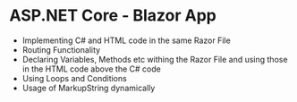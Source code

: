 # ASP.NET Core - Blazor App
- Implementing C# and HTML code in the same Razor File
- Routing Functionality
- Declaring Variables, Methods etc withing the Razor File and using those in the HTML code above the C# code
- Using Loops and Conditions
- Usage of MarkupString dynamically
